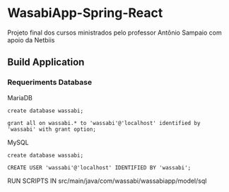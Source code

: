# WasabiApp-Spring-React
Projeto final dos cursos ministrados pelo professor Antônio Sampaio com apoio da Netbiis

## Build Application

### Requeriments Database

MariaDB

``` create database wassabi; ```

``` grant all on wassabi.* to 'wassabi'@'localhost' identified by 'wassabi' with grant option; ```

MySQL

``` create database wassabi; ```

``` CREATE USER 'wassabi'@'localhost' IDENTIFIED BY 'wassabi'; ```


RUN SCRIPTS IN src/main/java/com/wassabi/wassabiapp/model/sql


